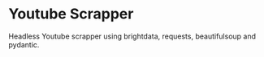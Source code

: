 # Youtube Scrapper

Headless Youtube scrapper using brightdata, requests, beautifulsoup and pydantic.
